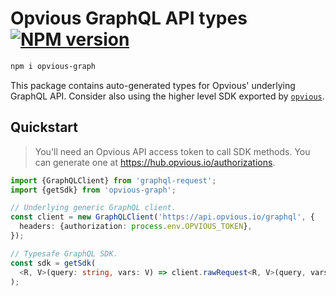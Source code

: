 # Opvious GraphQL API types [![NPM version](https://img.shields.io/npm/v/opvious-graph.svg)](https://www.npmjs.com/package/opvious-graph)

```sh
npm i opvious-graph
```

This package contains auto-generated types for Opvious' underlying GraphQL API.
Consider also using the higher level SDK exported by
[`opvious`](https://www.npmjs.com/package/opvious).

## Quickstart

> You'll need an Opvious API access token to call SDK methods. You can
> generate one at https://hub.opvious.io/authorizations.

```typescript
import {GraphQLClient} from 'graphql-request';
import {getSdk} from 'opvious-graph';

// Underlying generic GraphQL client.
const client = new GraphQLClient('https://api.opvious.io/graphql', {
  headers: {authorization: process.env.OPVIOUS_TOKEN},
});

// Typesafe GraphQL SDK.
const sdk = getSdk(
  <R, V>(query: string, vars: V) => client.rawRequest<R, V>(query, vars)
);
```
